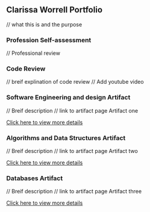 ## Clarissa Worrell Portfolio

// what this is and the purpose 

### Profession Self-assessment

// Professional review

### Code Review

// breif explination of code review
// Add youtube video

### Software Engineering and design Artifact

// Breif description
// link to artifact page
Artifact one

[Click here to view more details](https://clarissaworrell.github.io/ArtifactOne)

### Algorithms and Data Structures Artifact

// Breif description
// link to artifact page
Artifact two

[Click here to view more details](https://clarissaworrell.github.io/ArtifactTwo)

### Databases Artifact

// Breif description
// link to artifact page
Artifact three

[Click here to view more details](https://clarissaworrell.github.io/ArtifactThree)


